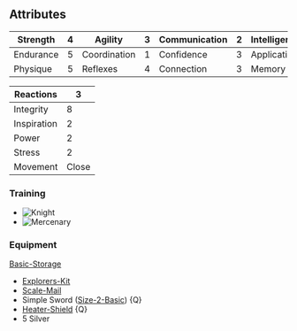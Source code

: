 
## Attributes

| Strength  | 4   | Agility      | 3   | Communication | 2   | Intelligence | 2   | Intuition  | 2   |
| --------- | --- | ------------ | --- | ------------- | --- | ------------ | --- | ---------- | --- |
| Endurance | 5   | Coordination | 1   | Confidence    | 3   | Application  | 0   | Ascendancy | 0   |
| Physique  | 5   | Reflexes     | 4   | Connection    | 3   | Memory       | 3   | Awareness  | 3   |


| Reactions   | 3     |
| ----------- | ----- |
| Integrity   | 8     |
| Inspiration | 2     |
| Power       | 2     |
| Stress      | 2     |
| Movement    | Close |

### Training
* ![Knight](Game/Blocks/Knight)
* ![Mercenary](Game/Blocks/Mercenary)

### Equipment
[Basic-Storage](Game/Gear/Basic-Storage)
* [Explorers-Kit](Game/Gear/Explorers-Kit)
* [Scale-Mail](Game/Gear/Scale-Mail)
* Simple Sword ([Size-2-Basic](Game/Gear/Size-2-Basic)) {Q}
* [Heater-Shield](Game/Gear/Heater-Shield) {Q}
* 5 Silver